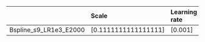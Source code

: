 |                        | Scale                | Learning rate   | Best MSE             | Best SSIM            |
|:-----------------------|:---------------------|:----------------|:---------------------|:---------------------|
| Bspline_s9_LR1e3_E2000 | [0.1111111111111111] | [0.001]         | [26.426022052764893] | [0.8391376176303199] |
